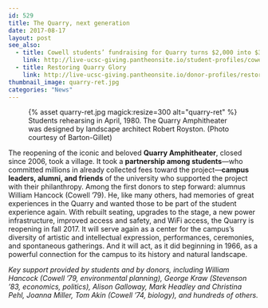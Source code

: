 ```yaml
---
id: 529
title: The Quarry, next generation
date: 2017-08-17
layout: post
see_also:
  - title: Cowell students’ fundraising for Quarry turns $2,000 into $30,000
    link: http://live-ucsc-giving.pantheonsite.io/student-profiles/cowell-students-fundraising-quarry-turns-2000-30000/
  - title: Restoring Quarry Glory
    link: http://live-ucsc-giving.pantheonsite.io/donor-profiles/restoring-quarry-glory/
thumbnail_image: quarry-ret.jpg
categories: "News"
---
```

<figure class="inline-image right">
{% asset quarry-ret.jpg magick:resize=300 alt="quarry-ret" %}<figcaption>Students rehearsing in April, 1980. The Quarry Amphitheater was designed by landscape architect Robert Royston. (Photo courtesy of Barton-Gillet)</figcaption></figure>

The reopening of the iconic and beloved **Quarry Amphitheater**, closed since 2006, took a village. It took a **partnership among students**—who committed millions in already collected fees toward the project—**campus leaders, alumni, and friends** of the university who supported the project with their philanthropy. Among the first donors to step forward: alumnus William Hancock (Cowell ’79). He, like many others, had memories of great experiences in the Quarry and wanted those to be part of the student experience again. With rebuilt seating, upgrades to the stage, a new power infrastructure, improved access and safety, and WiFi access, the Quarry is reopening in fall 2017. It will serve again as a center for the campus’s diversity of artistic and intellectual expression, performances, ceremonies, and spontaneous gatherings. And it will act, as it did beginning in 1966, as a powerful connection for the campus to its history and natural landscape.

_Key support provided by students and by donors, including William Hancock (Cowell &#8217;79, environmental planning), George Kraw (Stevenson &#8217;83, economics, politics), Alison Galloway, Mark Headley and Christina Pehl, Joanna Miller, Tom Akin (Cowell &#8217;74, biology), and hundreds of others._
